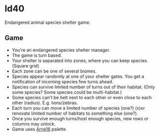 # ld40

Endangered animal species shelter game.

## Game

* You're an endangered species shelter manager.
* The game is turn based.
* Your shelter is separated into zones, where you can keep species. (Square grid)
* Each zone can be one of several biomes.
* Species appear randomly at one of your shelter gates. You get a notification of incoming species few turns ahead.
* Species can survive limited number of turns out of their habitat. (Only some species? Some species could be multi-habitat.)
* Some species can't be helt next to each other or even close to each other (radius). E.g. lions/zebras.
* Each turn you can move a limited number of species (one?) (x)or renovate limited number of habitats to something else (one?).
* Once you survive enough turns/host enough species, new rows or columns may unlock.
* Game uses [Arne16](http://androidarts.com/palette/16pal.htm) palette.